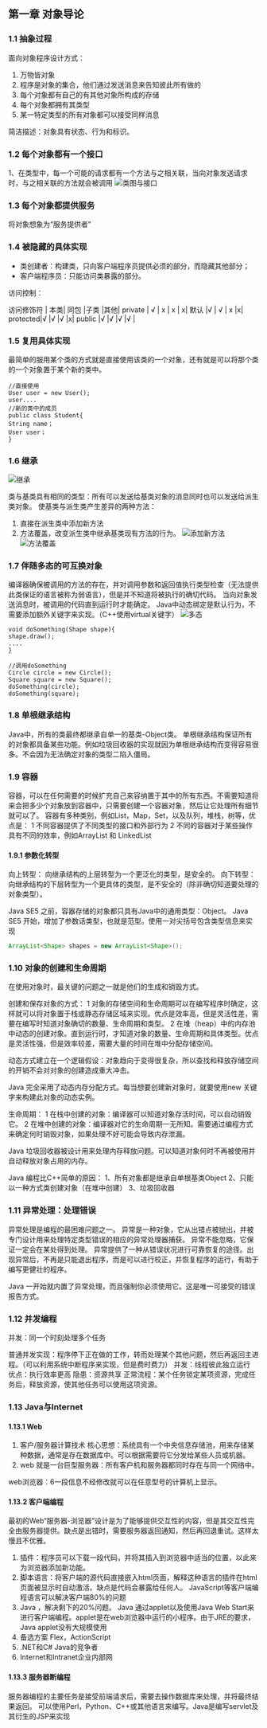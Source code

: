 ## 第一章 对象导论
### 1.1 抽象过程
面向对象程序设计方式：
1. 万物皆对象
2. 程序是对象的集合，他们通过发送消息来告知彼此所有做的
3. 每个对象都有自己的有其他对象所构成的存储 
4. 每个对象都拥有其类型
5. 某一特定类型的所有对象都可以接受同样消息

简洁描述：对象具有状态、行为和标识。

### 1.2 每个对象都有一个接口
1、在类型中，每一个可能的请求都有一个方法与之相关联，当向对象发送请求时，与之相关联的方法就会被调用
![类图与接口](https://github.com/lyk2655/lyk2655.github.io/raw/master/img/1.2_1.png)
### 1.3 每个对象都提供服务
将对象想象为“服务提供者”

### 1.4 被隐藏的具体实现
- 类创建者：构建类，只向客户端程序员提供必须的部分，而隐藏其他部分；
- 客户端程序员：只能访问类暴露的部分。

访问控制：
 
访问修饰符 |	本类|	同包	|子类	|其他|
private	 | √   | x    | x  | x|
默认	    |√    | √    | x  |x|
protected|√	   |√	  |√   |x|
public	|√    |√	   |√ 	|√	|

### 1.5 复用具体实现
最简单的服用某个类的方式就是直接使用该类的一个对象，还有就是可以将那个类的一个对象置于某个新的类中。
```
//直接使用
User user = new User();
user....
//新的类中的成员
public class Student{
String name；
User user；
}
```

### 1.6 继承
![继承](https://github.com/lyk2655/lyk2655.github.io/raw/master/img/1.6_1.png)

类与基类具有相同的类型：所有可以发送给基类对象的消息同时也可以发送给派生类对象。
使基类与派生类产生差异的两种方法：
1. 直接在派生类中添加新方法
2. 方法覆盖，改变派生类中继承基类现有方法的行为。
![添加新方法](https://github.com/lyk2655/lyk2655.github.io/raw/master/img/1.6_2.png)
![方法覆盖](https://github.com/lyk2655/lyk2655.github.io/raw/master/img/1.6_3.png)

### 1.7 伴随多态的可互换对象
编译器确保被调用的方法的存在，并对调用参数和返回值执行类型检查（无法提供此类保证的语言被称为弱语言），但是并不知道将被执行的确切代码。
当向对象发送消息时，被调用的代码直到运行时才能确定。
Java中动态绑定是默认行为，不需要添加额外关键字来实现。（C++使用virtual关键字）
![多态](https://github.com/lyk2655/lyk2655.github.io/raw/master/img/1.7_1.png)
```
void doSomething(Shape shape){
shape.draw();
....
}
```

```
//调用doSomething
Circle circle = new Circle();
Square square = new Square();
doSomething(circle);
doSomething(square);
```

### 1.8 单根继承结构
Java中，所有的类最终都继承自单一的基类-Object类。
单根继承结构保证所有的对象都具备某些功能。例如垃圾回收器的实现就因为单根继承结构而变得容易很多。不会因为无法确定对象的类型二陷入僵局。

### 1.9 容器
容器，可以在任何需要的时候扩充自己来容纳置于其中的所有东西。不需要知道将来会把多少个对象放到容器中，只需要创建一个容器对象，然后让它处理所有细节就可以了。
容器有多种类别，例如List，Map，Set，以及队列，堆栈，树等，优点是：
1 不同容器提供了不同类型的接口和外部行为
2 不同的容器对于某些操作具有不同的效率，例如ArrayList 和 LinkedList

#### 1.9.1 参数化转型
向上转型： 向继承结构的上层转型为一个更泛化的类型，是安全的。
向下转型： 向继承结构的下层转型为一个更具体的类型，是不安全的（除非确切知道要处理的对象类型）。

Java SE5 之前，容器存储的对象都只具有Java中的通用类型：Object。
Java SE5 开始，增加了参数话类型，也就是范型。使用一对尖括号包含类型信息来实现
```java
ArrayList<Shape> shapes = new ArrayList<Shape>();

```

### 1.10 对象的创建和生命周期
在使用对象时，最关键的问题之一就是他们的生成和销毁方式。

创建和保存对象的方式：
 1 对象的存储空间和生命周期可以在编写程序时确定，这样就可以将对象置于栈或静态存储区域来实现。优点是效率高，但是灵活性差，需要在编写时知道对象确切的数量、生命周期和类型。
 2 在堆（heap）中的内存池中动态的创建对象。直到运行时，才知道对象的数量、生命周期和具体类型。优点是灵活性强，但是效率较差，需要大量的时间在堆中分配存储空间。
 
动态方式建立在一个逻辑假设：对象趋向于变得很复杂，所以查找和释放存储空间的开销不会对对象的创建造成重大冲击。

Java 完全采用了动态内存分配方式。每当想要创建新对象时，就要使用new 关键字来构建此对象的动态实例。

生命周期：
1 在栈中创建的对象：编译器可以知道对象存活时间，可以自动销毁它。
2 在堆中创建的对象：编译器对它的生命周期一无所知。需要通过编程方式来确定何时销毁对象，如果处理不好可能会导致内存泄漏。

Java 垃圾回收器被设计用来处理内存释放问题。可以知道对象何时不再被使用并自动释放对象占用的内存。

Java 编程比C++简单的原因：
1、所有对象都是继承自单根基类Object
2、只能以一种方式类创建对象（在堆中创建）
3、垃圾回收器

### 1.11 异常处理：处理错误
异常处理是编程的最困难问题之一。
异常是一种对象，它从出错点被抛出，并被专门设计用来处理特定类型错误的相应的异常处理器捕获。
异常不能忽略，它保证一定会在某处得到处理。
异常提供了一种从错误状况进行可靠恢复的途径。出现异常后，不再是只能退出程序，而是可以进行校正，并恢复程序的运行，有助于编写更健壮的程序。

Java 一开始就内置了异常处理，而且强制你必须使用它。这是唯一可接受的错误报告方式。

### 1.12 并发编程
并发：同一个时刻处理多个任务

普通并发实现：程序停下正在做的工作，转而处理某个其他问题，然后再返回主进程。（可以利用系统中断程序来实现，但是费时费力）
并发：线程彼此独立运行
优点：执行效率更高
隐患：资源共享
正常流程：某个任务锁定某项资源，完成任务后，释放资源，使其他任务可以使用这项资源。

### 1.13 Java与Internet
#### 1.13.1 Web
 1. 客户/服务器计算技术 核心思想：系统具有一个中央信息存储池，用来存储某种数据，通常是存在数据库中。可以根据需要将它分发给某些人员或机器。
 2. web 就是一台巨型服务器：所有客户机和服务器都同时存在与同一个网络中。
 
 web浏览器：6一段信息不经修改就可以在任意型号的计算机上显示。
 
#### 1.13.2 客户端编程
最初的Web“服务器-浏览器”设计是为了能够提供交互性的内容，但是其交互性完全由服务器提供。缺点是出错时，需要服务器返回通知，然后再回退重试。这样太慢且不优雅。
1. 插件：程序员可以下载一段代码，并将其插入到浏览器中适当的位置，以此来为浏览器添加新功能。
2. 脚本语言：将客户端的源代码直接嵌入html页面，解释这种语言的插件在html页面被显示时自动激活。缺点是代码会暴露给任何人。 JavaScript等客户端编程语言可以解决客户端80%的问题
3. Java ，解决剩下的20%问题。 Java 通过applet以及使用Java Web Start来进行客户端编程。applet是在web浏览器中运行的小程序。由于JRE的要求，Java applet没有大规模使用
4. 备选方案 Flex，ActionScript
5. .NET和C#  Java的竞争者
6. Internet和Intranet企业内部网

#### 1.13.3 服务器断编程
服务器编程的主要任务是接受前端请求后，需要去操作数据库来处理，并将最终结果返回。
可以使用Perl，Python、C++或其他语言来编写。Java是编写servlet及其衍生的JSP来实现
